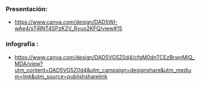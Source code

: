### Presentación:
- https://www.canva.com/design/DAD5WI-wAe4/xTjRNT4SPzK2V_Ryuo2KFQ/view#15
### infografía : 
- https://www.canva.com/design/DAD5VG5Z0d4/cfgM0dnTCEzBrwnMiQ_MDA/view?utm_content=DAD5VG5Z0d4&utm_campaign=designshare&utm_medium=link&utm_source=publishsharelink

